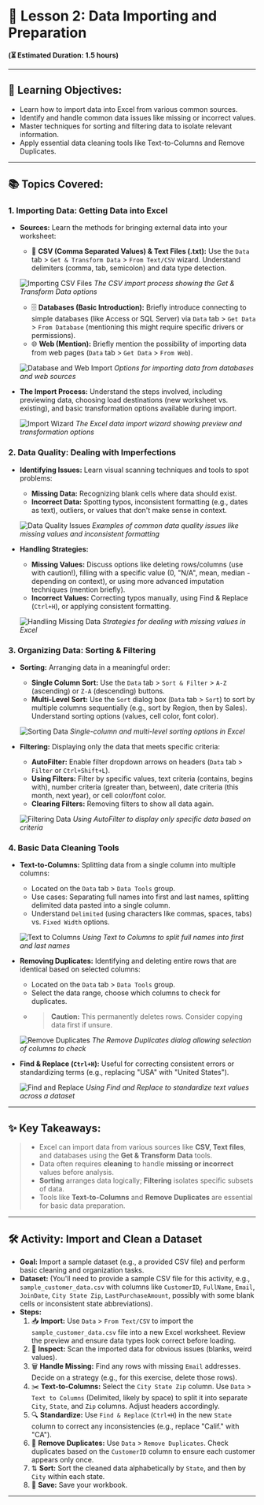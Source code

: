 # 🧹 Lesson 2: Data Importing and Preparation

**(⏳ Estimated Duration: 1.5 hours)**

---

## 🎯 Learning Objectives:

*   Learn how to import data into Excel from various common sources.
*   Identify and handle common data issues like missing or incorrect values.
*   Master techniques for sorting and filtering data to isolate relevant information.
*   Apply essential data cleaning tools like Text-to-Columns and Remove Duplicates.

---

## 📚 Topics Covered:

### 1. Importing Data: Getting Data into Excel

*   **Sources:** Learn the methods for bringing external data into your worksheet:
    *   📄 **CSV (Comma Separated Values) & Text Files (.txt):** Use the `Data` tab > `Get & Transform Data` > `From Text/CSV` wizard. Understand delimiters (comma, tab, semicolon) and data type detection.

    ![Importing CSV Files](./Images/Lesson2/csv_import.png)
    *The CSV import process showing the Get & Transform Data options*

    *   🗄️ **Databases (Basic Introduction):** Briefly introduce connecting to simple databases (like Access or SQL Server) via `Data` tab > `Get Data` > `From Database` (mentioning this might require specific drivers or permissions).
    *   🌐 **Web (Mention):** Briefly mention the possibility of importing data from web pages (`Data` tab > `Get Data` > `From Web`).

    ![Database and Web Import](./Images/Lesson2/database_web_import.png)
    *Options for importing data from databases and web sources*

*   **The Import Process:** Understand the steps involved, including previewing data, choosing load destinations (new worksheet vs. existing), and basic transformation options available during import.

    ![Import Wizard](./Images/Lesson2/import_wizard.png)
    *The Excel data import wizard showing preview and transformation options*

### 2. Data Quality: Dealing with Imperfections

*   **Identifying Issues:** Learn visual scanning techniques and tools to spot problems:
    *   **Missing Data:** Recognizing blank cells where data should exist.
    *   **Incorrect Data:** Spotting typos, inconsistent formatting (e.g., dates as text), outliers, or values that don't make sense in context.

    ![Data Quality Issues](./Images/Lesson2/data_quality_issues.png)
    *Examples of common data quality issues like missing values and inconsistent formatting*

*   **Handling Strategies:**
    *   **Missing Values:** Discuss options like deleting rows/columns (use with caution!), filling with a specific value (0, "N/A", mean, median - depending on context), or using more advanced imputation techniques (mention briefly).
    *   **Incorrect Values:** Correcting typos manually, using Find & Replace (`Ctrl+H`), or applying consistent formatting.

    ![Handling Missing Data](./Images/Lesson2/handling_missing_data.png)
    *Strategies for dealing with missing values in Excel*

### 3. Organizing Data: Sorting & Filtering

*   **Sorting:** Arranging data in a meaningful order:
    *   **Single Column Sort:** Use the `Data` tab > `Sort & Filter` > `A-Z` (ascending) or `Z-A` (descending) buttons.
    *   **Multi-Level Sort:** Use the `Sort` dialog box (`Data` tab > `Sort`) to sort by multiple columns sequentially (e.g., sort by Region, then by Sales). Understand sorting options (values, cell color, font color).

    ![Sorting Data](./Images/Lesson2/sorting_data.png)
    *Single-column and multi-level sorting options in Excel*

*   **Filtering:** Displaying only the data that meets specific criteria:
    *   **AutoFilter:** Enable filter dropdown arrows on headers (`Data` tab > `Filter` or `Ctrl+Shift+L`).
    *   **Using Filters:** Filter by specific values, text criteria (contains, begins with), number criteria (greater than, between), date criteria (this month, next year), or cell color/font color.
    *   **Clearing Filters:** Removing filters to show all data again.

    ![Filtering Data](./Images/Lesson2/filtering_data.png)
    *Using AutoFilter to display only specific data based on criteria*

### 4. Basic Data Cleaning Tools

*   **Text-to-Columns:** Splitting data from a single column into multiple columns:
    *   Located on the `Data` tab > `Data Tools` group.
    *   Use cases: Separating full names into first and last names, splitting delimited data pasted into a single column.
    *   Understand `Delimited` (using characters like commas, spaces, tabs) vs. `Fixed Width` options.

    ![Text to Columns](./Images/Lesson2/text_to_columns.png)
    *Using Text to Columns to split full names into first and last names*

*   **Removing Duplicates:** Identifying and deleting entire rows that are identical based on selected columns:
    *   Located on the `Data` tab > `Data Tools` group.
    *   Select the data range, choose which columns to check for duplicates.
    *   > **Caution:** This permanently deletes rows. Consider copying data first if unsure.

    ![Remove Duplicates](./Images/Lesson2/remove_duplicates.png)
    *The Remove Duplicates dialog allowing selection of columns to check*

*   **Find & Replace (`Ctrl+H`):** Useful for correcting consistent errors or standardizing terms (e.g., replacing "USA" with "United States").

    ![Find and Replace](./Images/Lesson2/find_replace.png)
    *Using Find and Replace to standardize text values across a dataset*

---

## ✨ Key Takeaways:

> *   Excel can import data from various sources like **CSV, Text files**, and databases using the **Get & Transform Data** tools.
> *   Data often requires **cleaning** to handle **missing or incorrect** values before analysis.
> *   **Sorting** arranges data logically; **Filtering** isolates specific subsets of data.
> *   Tools like **Text-to-Columns** and **Remove Duplicates** are essential for basic data preparation.

---

## 🛠️ Activity: Import and Clean a Dataset

*   **Goal:** Import a sample dataset (e.g., a provided CSV file) and perform basic cleaning and organization tasks.
*   **Dataset:** (You'll need to provide a sample CSV file for this activity, e.g., `sample_customer_data.csv` with columns like `CustomerID`, `FullName`, `Email`, `JoinDate`, `City State Zip`, `LastPurchaseAmount`, possibly with some blank cells or inconsistent state abbreviations).
*   **Steps:**
    1.  📥 **Import:** Use `Data` > `From Text/CSV` to import the `sample_customer_data.csv` file into a new Excel worksheet. Review the preview and ensure data types look correct before loading.
    2.  👀 **Inspect:** Scan the imported data for obvious issues (blanks, weird values).
    3.  🗑️ **Handle Missing:** Find any rows with missing `Email` addresses. Decide on a strategy (e.g., for this exercise, delete those rows).
    4.  ✂️ **Text-to-Columns:** Select the `City State Zip` column. Use `Data` > `Text to Columns` (Delimited, likely by space) to split it into separate `City`, `State`, and `Zip` columns. Adjust headers accordingly.
    5.  🔍 **Standardize:** Use `Find & Replace` (`Ctrl+H`) in the new `State` column to correct any inconsistencies (e.g., replace "Calif." with "CA").
    6.  🚫 **Remove Duplicates:** Use `Data` > `Remove Duplicates`. Check duplicates based on the `CustomerID` column to ensure each customer appears only once.
    7.  ⇅ **Sort:** Sort the cleaned data alphabetically by `State`, and then by `City` within each state.
    8.  💾 **Save:** Save your workbook.

---
